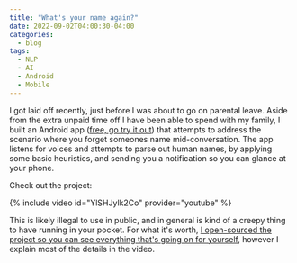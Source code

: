 ```yaml
---
title: "What's your name again?"
date: 2022-09-02T04:00:30-04:00
categories:
  - blog
tags:
  - NLP
  - AI
  - Android
  - Mobile
---
```


I got laid off recently, just before I was about to go on parental leave. Aside from the extra unpaid time off I have been able to spend with my family, I built an Android app ([free, go try it out][app-download]) that attempts to address the scenario where you forget someones name mid-conversation. The app listens for voices and attempts to parse out human names, by applying some basic heuristics, and sending you a notification so you can glance at your phone.

Check out the project:

{% include video id="YlSHJylk2Co" provider="youtube" %}

This is likely illegal to use in public, and in general is kind of a creepy thing to have running in your pocket. For what it's worth, [I open-sourced the project so you can see everything that's going on for yourself][github], however I explain most of the details in the video.

[github]: https://github.com/calebolson123/WhatsYourName
[app-download]: https://calebolson.com/downloads